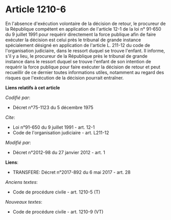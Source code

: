 # Article 1210-6

En l'absence d'exécution volontaire de la décision de retour, le procureur de la République compétent en application de
l'article 12-1 de la loi n° 91-650 du 9 juillet 1991 pour requérir directement la force publique afin de faire exécuter la
décision est celui près le tribunal de grande instance spécialement désigné en application de l'article L. 211-12 du code de
l'organisation judiciaire, dans le ressort duquel se trouve l'enfant. Il informe, s'il y a lieu, le procureur de la
République près le tribunal de grande instance dans le ressort duquel se trouve l'enfant de son intention de requérir la
force publique pour faire exécuter la décision de retour et peut recueillir de ce dernier toutes informations utiles,
notamment au regard des risques que l'exécution de la décision pourrait entraîner.

**Liens relatifs à cet article**

_Codifié par_:

  - Décret n°75-1123 du 5 décembre 1975

_Cite_:

  - Loi n°91-650 du 9 juillet 1991 - art. 12-1
  - Code de l'organisation judiciaire - art. L211-12

_Modifié par_:

  - Décret n°2012-98 du 27 janvier 2012 - art. 1

**Liens**:

  - TRANSFERE: Décret n°2017-892 du 6 mai 2017 - art. 28

_Anciens textes_:

  - Code de procédure civile - art. 1210-5 (T)

_Nouveaux textes_:

  - Code de procédure civile - art. 1210-9 (VT)

